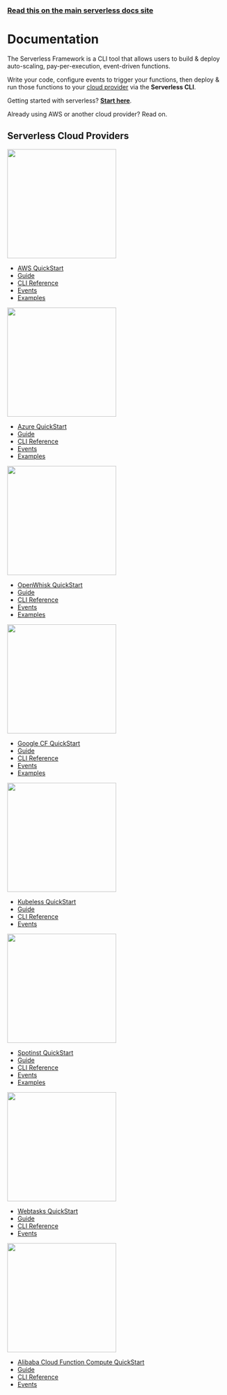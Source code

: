 <!--
title: Serverless Framework Documentation
menuText: Docs
layout: Doc
menuItems:
  - {menuText: Getting Started, path: /framework/docs/getting-started/}
  - {menuText: Providers, path: /framework/docs/providers}
  - {menuText: "- AWS", path: /framework/docs/providers/aws/}
  - {menuText: "- Azure", path: /framework/docs/providers/azure/}
  - {menuText: "- Google", path: /framework/docs/providers/google/}
  - {menuText: "- OpenWhisk", path: /framework/docs/providers/openwhisk/}
  - {menuText: "- Kubeless" , path: /framework/docs/providers/kubeless/}
  - {menuText: "- Spotinst" , path: /framework/docs/providers/spotinst/}
  - {menuText: "- Webtasks" , path: /framework/docs/providers/webtasks/}
  - {menuText: "- Alibaba Cloud", path: /framework/docs/providers/alicloud/}
-->

<!-- DOCS-SITE-LINK:START automatically generated  -->
### [Read this on the main serverless docs site](https://www.serverless.com/framework/docs/)
<!-- DOCS-SITE-LINK:END -->

# Documentation

The Serverless Framework is a CLI tool that allows users to build & deploy auto-scaling, pay-per-execution, event-driven functions.

Write your code, configure events to trigger your functions, then deploy & run those functions to your [cloud provider](#Supported-Providers) via the **Serverless CLI**.

Getting started with serverless? **[Start here](./getting-started.md)**.

Already using AWS or another cloud provider? Read on.

## Serverless Cloud Providers

<div class="docsSections">
  <div class="docsSection">
    <div class="docsSectionHeader">
      <a href="./providers/aws/">
        <img src="https://s3-us-west-2.amazonaws.com/assets.site.serverless.com/images/aws-black.png" width="250" draggable="false"/>
      </a>
    </div>
    <div>
      <ul>
        <li><a href="./providers/aws/guide/quick-start">AWS QuickStart</a></li>
        <li><a href="./providers/aws/guide">Guide</a></li>
        <li><a href="./providers/aws/cli-reference">CLI Reference</a></li>
        <li><a href="./providers/aws/events">Events</a></li>
        <li><a href="./providers/aws/examples">Examples</a></li>
      </ul>
    </div>
  </div>
  <div class="docsSection">
    <div class="docsSectionHeader">
      <a href="./providers/azure/">
        <img src="https://s3-us-west-2.amazonaws.com/assets.site.serverless.com/images/azure-black.png" width="250" draggable="false"/>
      </a>
    </div>
    <div>
      <ul>
        <li><a href="./providers/azure/guide/quick-start">Azure QuickStart</a></li>
        <li><a href="./providers/azure/guide">Guide</a></li>
        <li><a href="./providers/azure/cli-reference">CLI Reference</a></li>
        <li><a href="./providers/azure/events">Events</a></li>
        <li><a href="./providers/azure/examples">Examples</a></li>
      </ul>
    </div>
  </div>
  <div class="docsSection">
    <div class="docsSectionHeader">
      <a href="./providers/openwhisk/">
        <img src="https://s3-us-west-2.amazonaws.com/assets.site.serverless.com/images/openwhisk-black.png" width="250" draggable="false"/>
      </a>
    </div>
    <div>
      <ul>
        <li><a href="./providers/openwhisk/guide/quick-start">OpenWhisk QuickStart</a></li>
        <li><a href="./providers/openwhisk/guide">Guide</a></li>
        <li><a href="./providers/openwhisk/cli-reference">CLI Reference</a></li>
        <li><a href="./providers/openwhisk/events">Events</a></li>
        <li><a href="./providers/openwhisk/examples">Examples</a></li>
      </ul>
    </div>
  </div>
  <div class="docsSection">
    <div class="docsSectionHeader">
      <a href="./providers/google/">
        <img src="https://s3-us-west-2.amazonaws.com/assets.site.serverless.com/images/gcf-black.png" width="250" draggable="false"/>
      </a>
    </div>
    <div>
      <ul>
        <li><a href="./providers/google/guide/quick-start">Google CF QuickStart</a></li>
        <li><a href="./providers/google/guide">Guide</a></li>
        <li><a href="./providers/google/cli-reference">CLI Reference</a></li>
        <li><a href="./providers/google/events">Events</a></li>
        <li><a href="./providers/google/examples">Examples</a></li>
      </ul>
    </div>
  </div>
  <div class="docsSection">
    <div class="docsSectionHeader">
      <a href="./providers/kubeless/">
        <img src="https://s3-us-west-2.amazonaws.com/assets.site.serverless.com/docs/kubeless-logos-black.png" width="250" draggable="false"/>
      </a>
    </div>
    <div>
      <ul>
        <li><a href="./providers/kubeless/guide/quick-start">Kubeless QuickStart</a></li>
        <li><a href="./providers/kubeless/guide">Guide</a></li>
        <li><a href="./providers/kubeless/cli-reference">CLI Reference</a></li>
        <li><a href="./providers/kubeless/events">Events</a></li>
      </ul>
    </div>
  </div>
  <div class="docsSection">
    <div class="docsSectionHeader">
      <a href="./providers/spotinst/">
        <img src="https://s3-us-west-2.amazonaws.com/assets.site.serverless.com/docs/spotinst-logos-black-small.png" width="250" draggable="false"/>
      </a>
    </div>
    <div>
      <ul>
        <li><a href="./providers/spotinst/guide/quick-start">Spotinst QuickStart</a></li>
        <li><a href="./providers/spotinst/guide">Guide</a></li>
        <li><a href="./providers/spotinst/cli-reference">CLI Reference</a></li>
        <li><a href="./providers/spotinst/events">Events</a></li>
        <li><a href="./providers/spotinst/examples">Examples</a></li>
      </ul>
    </div>
  </div>
  <div class="docsSection">
    <div class="docsSectionHeader">
      <a href="./providers/webtasks/">
        <img src="https://s3-us-west-2.amazonaws.com/assets.site.serverless.com/docs/webtask-small-grayscale.png" width="250" draggable="false"/>
      </a>
    </div>
    <div>
      <ul>
        <li><a href="./providers/webtasks/guide/quick-start">Webtasks QuickStart</a></li>
        <li><a href="./providers/webtasks/guide">Guide</a></li>
        <li><a href="./providers/webtasks/cli-reference">CLI Reference</a></li>
        <li><a href="./providers/webtasks/events">Events</a></li>
      </ul>
    </div>
  </div>
  <div class="docsSection">
    <div class="docsSectionHeader">
      <a href="./providers/alicloud/">
        <img src="https://s3-us-west-2.amazonaws.com/assets.site.serverless.com/docs/alicloud-small-grayscale.png" width="250" draggable="false"/>
      </a>
    </div>
    <div>
      <ul>
        <li><a href="./providers/alicloud/guide/quick-start">
        Alibaba Cloud Function Compute QuickStart</a></li>
        <li><a href="./providers/alicloud/guide">Guide</a></li>
        <li><a href="./providers/alicloud/cli-reference">CLI Reference</a></li>
        <li><a href="./providers/alicloud/events">Events</a></li>
      </ul>
    </div>
  </div>
</div>
